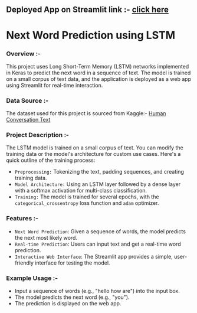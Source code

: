 ## **Deployed App on Streamlit link :-** [click here](https://yashkumbalkar-next-word-predict-app-app-sbogii.streamlit.app/)

# Next Word Prediction using LSTM

### Overview :-

This project uses Long Short-Term Memory (LSTM) networks implemented in Keras to predict the next word in a sequence of text. The model 
is trained on a small corpus of text data, and the application is deployed as a web app using Streamlit for real-time interaction.

### Data Source :-

The dataset used for this project is sourced from Kaggle:- [Human Conversation Text](https://www.kaggle.com/datasets/projjal1/human-conversation-training-data)

### Project Description :-

The LSTM model is trained on a small corpus of text. You can modify the training data or the model's architecture for custom use cases. 
Here's a quick outline of the training process:

- `Preprocessing:` Tokenizing the text, padding sequences, and creating training data.
- `Model Architecture:` Using an LSTM layer followed by a dense layer with a softmax activation for multi-class classification.
- `Training:` The model is trained for several epochs, with the `categorical_crossentropy` loss function and `adam` optimizer.

### Features :-

- `Next Word Prediction`: Given a sequence of words, the model predicts the next most likely word.
- `Real-time Prediction`: Users can input text and get a real-time word prediction.
- `Interactive Web Interface`: The Streamlit app provides a simple, user-friendly interface for testing the model.

### Example Usage :-

- Input a sequence of words (e.g., "hello how are") into the input box.
- The model predicts the next word (e.g., "you").
- The prediction is displayed on the web app.



